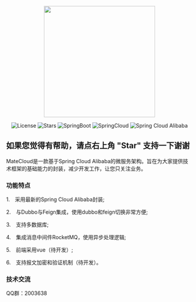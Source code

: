 <p align="center">
  <img src="https://cdn.cankaojia.cn/matecloud.jpg" width="300">
</p>
<p align="center">
  <img src='https://img.shields.io/github/license/matevip/matecloud' alt='License'/>
  <img src="https://img.shields.io/github/stars/matevip/matecloud" alt="Stars"/>
  <img src="https://img.shields.io/badge/Spring%20Boot-2.3.1.RELEASE-green" alt="SpringBoot"/>
  <img src="https://img.shields.io/badge/Spring%20Cloud-Hoxton.SR5-blue" alt="SpringCloud"/>
  <img src="https://img.shields.io/badge/Spring%20Cloud%20Alibaba-2.2.1.RELEASE-brightgreen" alt="Spring Cloud Alibaba"/>
</p>

## 如果您觉得有帮助，请点右上角 "Star" 支持一下谢谢

MateCloud是一款基于Spring Cloud Alibaba的微服务架构。旨在为大家提供技术框架的基础能力的封装，减少开发工作，让您只关注业务。

### 功能特点
1.　采用最新的Spring Cloud Alibaba封装;

2.　与Dubbo与Feign集成，使用dubbo和feign切换非常方便;

3.　支持多数据库;

4.　集成消息中间件RocketMQ，使用异步处理逻辑;

5.　前端采用vue（待开发）;

6.　支持报文加密和验证机制（待开发）。

### 技术交流
QQ群：2003638
